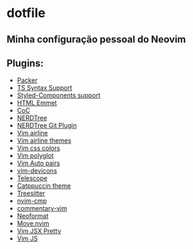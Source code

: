 # dotfile

## Minha configuração pessoal do Neovim

## Plugins:

<ul>
  <li><a href="https://github.com/wbthomason/packer.nvim">Packer</a></li>
  <li><a href="https://github.com/HerringtonDarkholme/yats.vim">TS Syntax Support</a></li>
  <li><a href="https://github.com/styled-components/vim-styled-components">Styled-Components support</a></li>
  <li><a href="https://github.com/mattn/emmet-vim">HTML Emmet</a></li>
  <li><a href="https://github.com/neoclide/coc.nvim">CoC</a></li>
  <li><a href="https://github.com/preservim/nerdtree">NERDTree</a></li>
  <li><a href="https://github.com/Xuyuanp/nerdtree-git-plugin">NERDTree Git Plugin</a></li>
  <li><a href="https://github.com/vim-airline/vim-airline">Vim airline</a></li>
  <li><a href="https://github.com/vim-airline/vim-airline-themes">Vim airline themes</a></li>
  <li><a href="https://github.com/ap/vim-css-color">Vim css colors</a></li>
  <li><a href="https://github.com/sheerun/vim-polyglot">Vim polyglot</a></li>
  <li><a href="https://github.com/jiangmiao/auto-pairs">Vim Auto pairs</a></li>
  <li><a href="https://github.com/ryanoasis/vim-devicons">vim-devicons</a></li>
  <li><a href="https://github.com/nvim-telescope/telescope.nvim">Telescope</a></li>
  <li><a href="https://github.com/catppuccin/nvim">Catppuccin theme</a></li>
  <li><a href="https://github.com/nvim-treesitter/nvim-treesitter">Treesitter</a></li>
  <li><a href="https://github.com/hrsh7th/nvim-cmp">nvim-cmp</a></li>
  <li><a href="https://github.com/tpope/vim-commentary">commentary-vim</a></li>
  <li><a href="https://github.com/sbdchd/neoformat">Neoformat</a></li>
  <li><a href="https://github.com/fedepujol/move.nvim">Move.nvim</a></li>
  <li><a href="https://github.com/maxmellon/vim-jsx-pretty">Vim JSX Pretty</a></li>
  <li><a href="https://github.com/yuezk/vim-js">Vim JS</a></li>
</ul>
